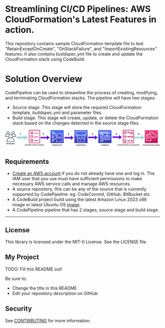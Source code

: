 # Streamlining CI/CD Pipelines: AWS CloudFormation's Latest Features in action.

This repository contains sample CloudFormation template file to test "RetainExceptOnCreate", "OnStackFailure", and "ImportExistingResources" features. It also contains buildspec.yml file to create and update the CloudFormation stack using CodeBuild. 

# Solution Overview

CodePipeline can be used to streamline the process of creating, modifying, and terminating CloudFormation stacks. The pipeline will have two stages:

* Source stage: This stage will store the required CloudFormation template, buildspec.yml and parameter files. 
* Build stage: This stage will create, update, or delete the CloudFormation stack based on the changes detected in the source stage files.

![Architecture](architecture.png)

## Requirements

* [Create an AWS account](https://portal.aws.amazon.com/gp/aws/developer/registration/index.html) if you do not already have one and log in. The IAM user that you use must have sufficient permissions to make necessary AWS service calls and manage AWS resources.
* A source repository, this can be any of the source that is currently supported by CodePipeline. eg: CodeCommit, GitHub, BitBucket etc. 
* A CodeBuild project build using the latest Amazon Linux 2023 x86 image or latest Ubuntu OS [image](https://docs.aws.amazon.com/codebuild/latest/userguide/build-env-ref-available.html#ec2-compute-images).
* A CodePipeline pipeline that has 2 stages, source stage and build stage. 

----

## License

This library is licensed under the MIT-0 License. See the LICENSE file.





































## My Project

TODO: Fill this README out!

Be sure to:

* Change the title in this README
* Edit your repository description on GitHub

## Security

See [CONTRIBUTING](CONTRIBUTING.md#security-issue-notifications) for more information.



